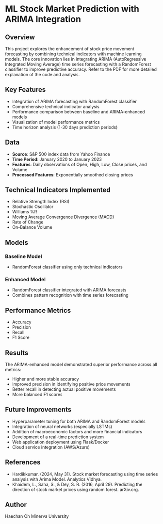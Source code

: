 # ML Stock Market Prediction with ARIMA Integration

## Overview
This project explores the enhancement of stock price movement forecasting by combining technical indicators with machine learning models. The core innovation lies in integrating ARIMA (AutoRegressive Integrated Moving Average) time series forecasting with a RandomForest classifier to improve predictive accuracy. Refer to the PDF for more detailed explanation of the code and analysis.

## Key Features
- Integration of ARIMA forecasting with RandomForest classifier
- Comprehensive technical indicator analysis
- Performance comparison between baseline and ARIMA-enhanced models
- Visualization of model performance metrics
- Time horizon analysis (1-30 days prediction periods)

## Data
- **Source**: S&P 500 index data from Yahoo Finance
- **Time Period**: January 2020 to January 2023
- **Features**: Daily observations of Open, High, Low, Close prices, and Volume
- **Processed Features**: Exponentially smoothed closing prices

## Technical Indicators Implemented
- Relative Strength Index (RSI)
- Stochastic Oscillator
- Williams %R
- Moving Average Convergence Divergence (MACD)
- Rate of Change
- On-Balance Volume

## Models
### Baseline Model
- RandomForest classifier using only technical indicators

### Enhanced Model
- RandomForest classifier integrated with ARIMA forecasts
- Combines pattern recognition with time series forecasting

## Performance Metrics
- Accuracy
- Precision
- Recall
- F1 Score

## Results
The ARIMA-enhanced model demonstrated superior performance across all metrics:
- Higher and more stable accuracy
- Improved precision in identifying positive price movements
- Better recall in detecting actual positive movements
- More balanced F1 scores



## Future Improvements
- Hyperparameter tuning for both ARIMA and RandomForest models
- Integration of neural networks (especially LSTMs)
- Addition of macroeconomic factors and more financial indicators
- Development of a real-time prediction system
- Web application deployment using Flask/Docker
- Cloud service integration (AWS/Azure)

## References
- Hardikkumar. (2024, May 31). Stock market forecasting using time series analysis with Arima Model. Analytics Vidhya.
- Khaidem, L., Saha, S., & Dey, S. R. (2016, April 29). Predicting the direction of stock market prices using random forest. arXiv.org.

## Author
Haechan Oh
Minerva University

